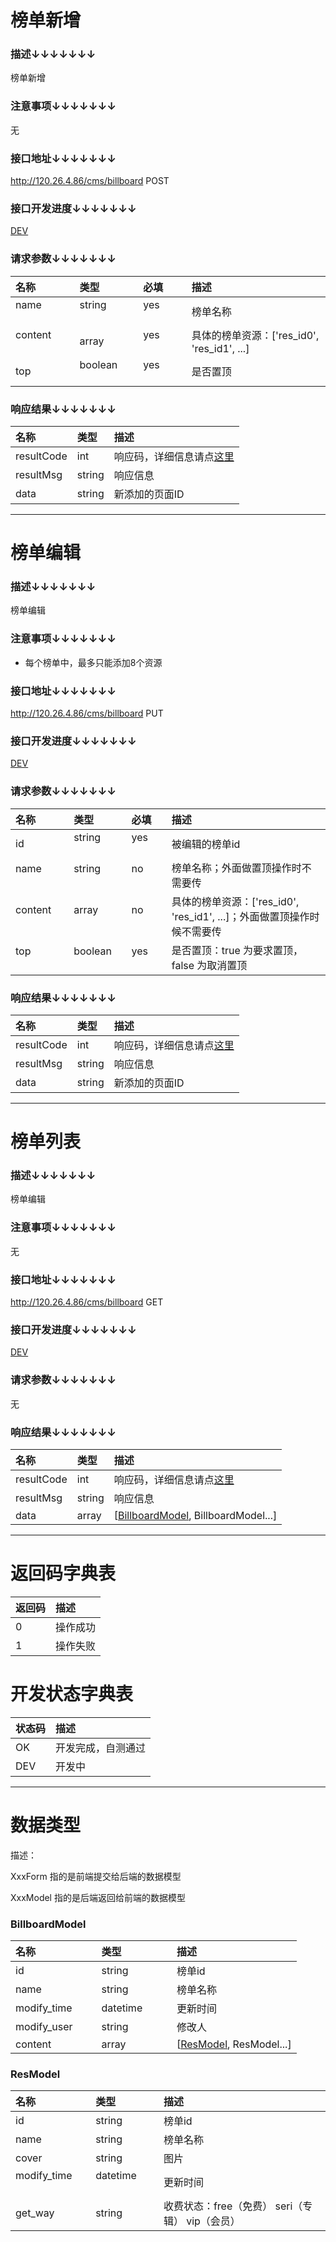 # 榜单新增

### 描述↓↓↓↓↓↓↓

榜单新增

### 注意事项↓↓↓↓↓↓↓

无

### 接口地址↓↓↓↓↓↓↓

http://120.26.4.86/cms/billboard POST

### 接口开发进度↓↓↓↓↓↓↓

[DEV](#开发状态字典表)

### 请求参数↓↓↓↓↓↓↓

| 名称               | 类型               | 必填               | 描述
| :----------------- | :----------------- | :----------------- | :----------------- 
| name               | string             | yes                | 榜单名称
| content            | array              | yes                | 具体的榜单资源：['res_id0', 'res_id1', ...]
| top                | boolean            | yes                | 是否置顶

### 响应结果↓↓↓↓↓↓↓

| 名称               | 类型               | 描述
| :----------------- | :----------------- | :----------------- 
| resultCode         | int                | 响应码，详细信息请点[这里](#返回码字典表)
| resultMsg          | string             | 响应信息
| data               | string             | 新添加的页面ID

---

# 榜单编辑

### 描述↓↓↓↓↓↓↓

榜单编辑

### 注意事项↓↓↓↓↓↓↓

 - 每个榜单中，最多只能添加8个资源

### 接口地址↓↓↓↓↓↓↓

http://120.26.4.86/cms/billboard PUT

### 接口开发进度↓↓↓↓↓↓↓

[DEV](#开发状态字典表)

### 请求参数↓↓↓↓↓↓↓

| 名称               | 类型               | 必填               | 描述
| :----------------- | :----------------- | :----------------- | :----------------- 
| id                 | string             | yes                | 被编辑的榜单id
| name               | string             | no                 | 榜单名称；外面做置顶操作时不需要传
| content            | array              | no                 | 具体的榜单资源：['res_id0', 'res_id1', ...]；外面做置顶操作时候不需要传
| top                | boolean            | yes                | 是否置顶：true 为要求置顶， false 为取消置顶

### 响应结果↓↓↓↓↓↓↓

| 名称               | 类型               | 描述
| :----------------- | :----------------- | :----------------- 
| resultCode         | int                | 响应码，详细信息请点[这里](#返回码字典表)
| resultMsg          | string             | 响应信息
| data               | string             | 新添加的页面ID

---

# 榜单列表

### 描述↓↓↓↓↓↓↓

榜单编辑

### 注意事项↓↓↓↓↓↓↓

无

### 接口地址↓↓↓↓↓↓↓

http://120.26.4.86/cms/billboard GET

### 接口开发进度↓↓↓↓↓↓↓

[DEV](#开发状态字典表)

### 请求参数↓↓↓↓↓↓↓

无

### 响应结果↓↓↓↓↓↓↓

| 名称               | 类型               | 描述
| :----------------- | :----------------- | :----------------- 
| resultCode         | int                | 响应码，详细信息请点[这里](#返回码字典表)
| resultMsg          | string             | 响应信息
| data               | array              | [[BillboardModel](#billboardmodel), BillboardModel...]

---

# 返回码字典表

| 返回码             | 描述
| :----------------- | :----------------- 
| 0                  | 操作成功
| 1                  | 操作失败

# 开发状态字典表

| 状态码             | 描述
| :----------------- | :----------------- 
| OK                 | 开发完成，自测通过
| DEV                | 开发中

---

# 数据类型

描述：

XxxForm 指的是前端提交给后端的数据模型

XxxModel 指的是后端返回给前端的数据模型

### BillboardModel

| 名称               | 类型               | 描述
| :----------------- | :----------------- | :----------------- 
| id                 | string             | 榜单id
| name               | string             | 榜单名称
| modify_time        | datetime           | 更新时间
| modify_user        | string             | 修改人
| content            | array              | [[ResModel](#resmodel), ResModel...]

### ResModel

| 名称               | 类型               | 描述
| :----------------- | :----------------- | :----------------- 
| id                 | string             | 榜单id
| name               | string             | 榜单名称
| cover              | string             | 图片
| modify_time        | datetime           | 更新时间
| get_way            | string             | 收费状态：free（免费） seri（专辑） vip（会员）


